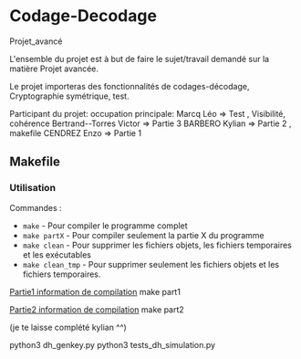 # Codage-Decodage
Projet_avancé

L'ensemble du projet est à but de faire le sujet/travail demandé sur la matière Projet avancée.

Le projet importeras des fonctionnalités de codages-décodage, Cryptographie symétrique, test.

Participant du projet:        occupation principale:
Marcq Léo                => Test , Visibilité, cohérence
Bertrand--Torres Victor  => Partie 3
BARBERO Kylian           => Partie 2 , makefile
CENDREZ Enzo             => Partie 1

## Makefile

   ### Utilisation
Commandes :
- `make` - Pour compiler le programme complet
- `make partX` - Pour compiler seulement la partie X du programme
- `make clean` - Pour supprimer les fichiers objets, les fichiers temporaires et les exécutables
- `make clean_tmp` - Pour supprimer seulement les fichiers objets et les fichiers temporaires.


[Partie1 information de compilation](src/Partie1)
make part1

[Partie2 information de compilation](src/Partie2)
make part2

(je te laisse complété kylian ^^)

python3 dh_genkey.py
python3 tests_dh_simulation.py


